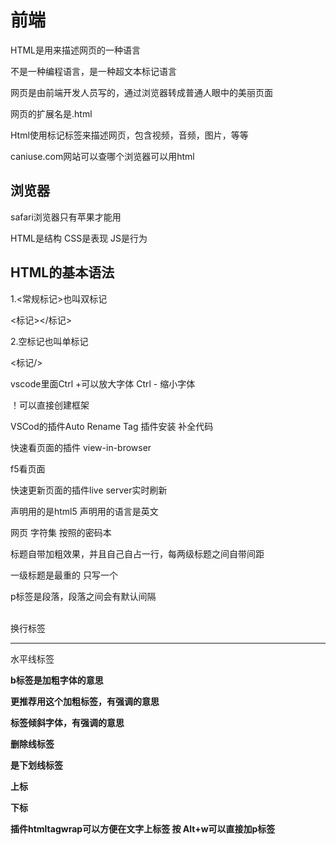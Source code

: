 # 前端

HTML是用来描述网页的一种语言

不是一种编程语言，是一种超文本标记语言

网页是由前端开发人员写的，通过浏览器转成普通人眼中的美丽页面

网页的扩展名是.html

Html使用标记标签来描述网页，包含视频，音频，图片，等等

caniuse.com网站可以查哪个浏览器可以用html

## 浏览器

safari浏览器只有苹果才能用

HTML是结构 CSS是表现  JS是行为

## HTML的基本语法

1.<常规标记>也叫双标记

<标记></标记>

2.空标记也叫单标记

<标记/>

vscode里面Ctrl +可以放大字体  Ctrl - 缩小字体

！可以直接创建框架

VSCod的插件Auto Rename Tag 插件安装 补全代码

快速看页面的插件 view-in-browser

f5看页面

快速更新页面的插件live server实时刷新

<!DOCTYPE html>  声明用的是html5


<html lang="en"> 声明用的语言是英文

<meta charset="UTF-8">网页    字符集  按照的密码本


标题自带加粗效果，并且自己自占一行，每两级标题之间自带间距

一级标题是最重的  只写一个

<p>p标签是段落，段落之间会有默认间隔


<br>换行标签

<hr>水平线标签


<b>b标签是加粗字体的意思

<strong></strong>更推荐用这个加粗标签，有强调的意思

<em></em>标签倾斜字体，有强调的意思

<del></del>删除线标签

<u></u>是下划线标签

<sup></sup>上标

<sub></sub>下标

插件htmltagwrap可以方便在文字上标签  按 Alt+w可以直接加p标签
